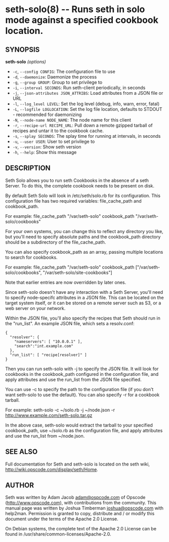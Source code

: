 seth-solo(8) -- Runs seth in solo mode against a specified cookbook location.
========================================

## SYNOPSIS

__seth-solo__ _(options)_

  * `-c`, `--config CONFIG`:
    The configuration file to use
  * `-d`, `--daemonize`:
    Daemonize the process
  * `-g`, `--group GROUP`:
    Group to set privilege to
  * `-i`, `--interval SECONDS`:
    Run seth-client periodically, in seconds
  * `-j`, `--json-attributes JSON_ATTRIBS`:
    Load attributes from a JSON file or URL
  * `-l`, `--log_level LEVEL`:
    Set the log level (debug, info, warn, error, fatal)
  * `-L`, `--logfile LOGLOCATION`:
    Set the log file location, defaults to STDOUT - recommended for
    daemonizing
  * `-N`, `--node-name NODE_NAME`:
    The node name for this client
  * `-r`, `--recipe-url RECIPE_URL`:
    Pull  down  a  remote  gzipped  tarball of recipes and untar it to the
    cookbook cache.
  * `-s`, `--splay SECONDS`:
    The splay time for running at intervals, in seconds
  * `-u`, `--user USER`:
    User to set privilege to
  * `-v`, `--version`:
    Show seth version
  * `-h`, `--help`:
    Show this message

## DESCRIPTION

Seth Solo allows you to run seth Cookbooks in the absence of a seth Server.
To do this, the complete cookbook needs to be present on disk.

By default Seth Solo will look in /etc/seth/solo.rb for its configuration.
This configuration file has two required variables: file_cache_path and
cookbook_path.

For example:
    file_cache_path "/var/seth-solo"
    cookbook_path "/var/seth-solo/cookbooks"

For your own systems, you can change this to reflect any directory you like,
but you'll need to specify absolute paths and the cookbook_path directory
should be a subdirectory of the file_cache_path.

You can also specify cookbook_path as an array, passing multiple locations
to search for cookbooks.

For example:
    file_cache_path "/var/seth-solo"
    cookbook_path ["/var/seth-solo/cookbooks", "/var/seth-solo/site-cookbooks"]

Note that earlier entries are now overridden by later ones.

Since seth-solo doesn't have any interaction with a Seth Server, you'll need
to specify node-specifc attributes in a JSON file. This can be located on the
target system itself, or it can be stored on a remote server such as S3, or a
web server on your network.

Within the JSON file, you'll also specify the recipes that Seth should run in
the "run_list". An example JSON file, which sets a resolv.conf:

    {
      "resolver": {
        "nameservers": [ "10.0.0.1" ],
        "search":"int.example.com"
      },
      "run_list": [ "recipe[resolver]" ]
    }

Then you can run seth-solo with -j to specify the JSON file. It will look for
cookbooks in the cookbook_path configured in the configuration file, and apply
attributes and use the run_list from the JSON file specified.

You can use -c to specify the path to the configuration file (if you don't want
seth-solo to use the default). You can also specify -r for a cookbook tarball.

For example:
    seth-solo -c ~/solo.rb -j ~/node.json  -r http://www.example.com/seth-solo.tar.gz

In the above case, seth-solo would extract the tarball to your specified
cookbook_path, use ~/solo.rb as the configuration file, and apply attributes
and use the run_list from ~/node.json.

## SEE ALSO

Full documentation for Seth and  seth-solo  is  located  on  the  seth  wiki,
http://wiki.opscode.com/display/seth/Home.

## AUTHOR

Seth was written by Adam Jacob <adam@ospcode.com> of Opscode
(http://www.opscode.com),  with contributions from the community.  This
manual page was written by Joshua Timberman  <joshua@opscode.com>  with
help2man.  Permission  is  granted  to copy, distribute and / or modify
this document under the terms of the Apache 2.0 License.

On Debian systems, the complete text of the Apache 2.0 License  can  be
found in /usr/share/common-licenses/Apache-2.0.
